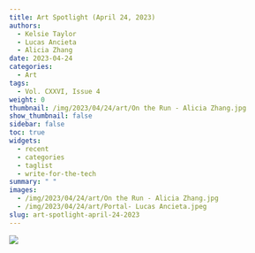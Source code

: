 ```yaml
---
title: Art Spotlight (April 24, 2023)
authors:
  - Kelsie Taylor
  - Lucas Ancieta
  - Alicia Zhang
date: 2023-04-24
categories:
  - Art
tags:
  - Vol. CXXVI, Issue 4
weight: 0
thumbnail: /img/2023/04/24/art/On the Run - Alicia Zhang.jpg
show_thumbnail: false
sidebar: false
toc: true
widgets:
  - recent
  - categories
  - taglist
  - write-for-the-tech
summary: " "
images:
  - /img/2023/04/24/art/On the Run - Alicia Zhang.jpg
  - /img/2023/04/24/art/Portal- Lucas Ancieta.jpeg
slug: art-spotlight-april-24-2023
---
```


[![](/img/2023/04/24/art_spotlight.png)](/img/2023/04/24/art_spotlight.png)